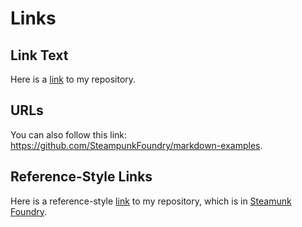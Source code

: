 # Links

## Link Text 

Here is a 
[link](https://github.com/SteampunkFoundry/markdown-examples)
to my repository. 

## URLs

You can also follow this link:
<https://github.com/SteampunkFoundry/markdown-examples>.

## Reference-Style Links 

Here is a reference-style
[link][markdown-repo-link] to my repository, which is 
in [Steamunk Foundry][steampunk-foundry-link].

[markdown-repo-link]: <https://github.com/SteampunkFoundry/markdown-examples>
[steampunk-foundry-link]: <https://github.com/SteampunkFoundry>
[steampunk-website]: <https://steampunk.com/>
